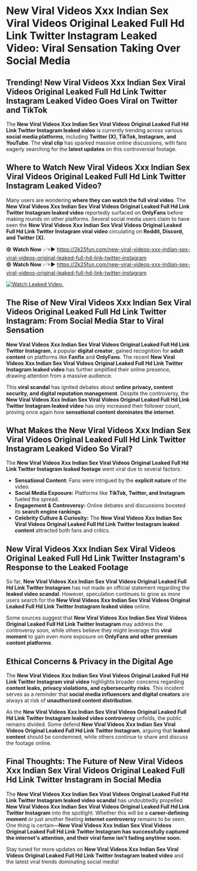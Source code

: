 # New Viral Videos Xxx Indian Sex Viral Videos Original Leaked Full Hd Link Twitter Instagram Leaked Video: Viral Sensation Taking Over Social Media

## **Trending! New Viral Videos Xxx Indian Sex Viral Videos Original Leaked Full Hd Link Twitter Instagram Leaked Video Goes Viral on Twitter and TikTok**
The **New Viral Videos Xxx Indian Sex Viral Videos Original Leaked Full Hd Link Twitter Instagram leaked video** is currently trending across various **social media platforms**, including **Twitter (X), TikTok, Instagram, and YouTube**. The **viral clip** has sparked massive online discussions, with fans eagerly searching for the **latest updates** on this controversial footage.

## **Where to Watch New Viral Videos Xxx Indian Sex Viral Videos Original Leaked Full Hd Link Twitter Instagram Leaked Video?**
Many users are wondering **where they can watch the full viral video**. The **New Viral Videos Xxx Indian Sex Viral Videos Original Leaked Full Hd Link Twitter Instagram leaked video** reportedly surfaced on **OnlyFans** before making rounds on other platforms. Several social media users claim to have seen the **New Viral Videos Xxx Indian Sex Viral Videos Original Leaked Full Hd Link Twitter Instagram viral video** circulating on **Reddit, Discord, and Twitter (X).**

🟢 **Watch Now** ✅=► https://2k25fun.com/new-viral-videos-xxx-indian-sex-viral-videos-original-leaked-full-hd-link-twitter-instagram  
🟢 **Watch Now** ✅=► https://2k25fun.com/new-viral-videos-xxx-indian-sex-viral-videos-original-leaked-full-hd-link-twitter-instagram  

[![Watch Leaked Video.](https://miro.medium.com/v2/resize:fit:828/format:webp/1*cilzJN44JGOrTw9NJCrNHA.gif "Watch Leaked Video")](https://2k25fun.com/new-viral-videos-xxx-indian-sex-viral-videos-original-leaked-full-hd-link-twitter-instagram)

## **The Rise of New Viral Videos Xxx Indian Sex Viral Videos Original Leaked Full Hd Link Twitter Instagram: From Social Media Star to Viral Sensation**
**New Viral Videos Xxx Indian Sex Viral Videos Original Leaked Full Hd Link Twitter Instagram**, a popular **digital creator**, gained recognition for **adult content** on platforms like **Fanfix** and **OnlyFans**. The recent **New Viral Videos Xxx Indian Sex Viral Videos Original Leaked Full Hd Link Twitter Instagram leaked video** has further amplified their online presence, drawing attention from a massive audience.

This **viral scandal** has ignited debates about **online privacy, content security, and digital reputation management**. Despite the controversy, the **New Viral Videos Xxx Indian Sex Viral Videos Original Leaked Full Hd Link Twitter Instagram leaked video** has only increased their follower count, proving once again how **sensational content dominates the internet**.

## **What Makes the New Viral Videos Xxx Indian Sex Viral Videos Original Leaked Full Hd Link Twitter Instagram Leaked Video So Viral?**
The **New Viral Videos Xxx Indian Sex Viral Videos Original Leaked Full Hd Link Twitter Instagram leaked footage** went viral due to several factors:
- **Sensational Content:** Fans were intrigued by the **explicit nature** of the video.
- **Social Media Exposure:** Platforms like **TikTok, Twitter, and Instagram** fueled the spread.
- **Engagement & Controversy:** Online debates and discussions boosted its **search engine rankings**.
- **Celebrity Culture & Curiosity:** The **New Viral Videos Xxx Indian Sex Viral Videos Original Leaked Full Hd Link Twitter Instagram leaked content** attracted both fans and critics.

## **New Viral Videos Xxx Indian Sex Viral Videos Original Leaked Full Hd Link Twitter Instagram's Response to the Leaked Footage**
So far, **New Viral Videos Xxx Indian Sex Viral Videos Original Leaked Full Hd Link Twitter Instagram** has not made an official statement regarding the **leaked video scandal**. However, speculation continues to grow as more users search for the **New Viral Videos Xxx Indian Sex Viral Videos Original Leaked Full Hd Link Twitter Instagram leaked video** online.

Some sources suggest that **New Viral Videos Xxx Indian Sex Viral Videos Original Leaked Full Hd Link Twitter Instagram** may address the controversy soon, while others believe they might leverage this **viral moment** to gain even more exposure on **OnlyFans and other premium content platforms**.

## **Ethical Concerns & Privacy in the Digital Age**
The **New Viral Videos Xxx Indian Sex Viral Videos Original Leaked Full Hd Link Twitter Instagram viral video** highlights broader concerns regarding **content leaks, privacy violations, and cybersecurity risks**. This incident serves as a reminder that **social media influencers and digital creators** are always at risk of **unauthorized content distribution**.

As the **New Viral Videos Xxx Indian Sex Viral Videos Original Leaked Full Hd Link Twitter Instagram leaked video controversy** unfolds, the public remains divided. Some defend **New Viral Videos Xxx Indian Sex Viral Videos Original Leaked Full Hd Link Twitter Instagram**, arguing that **leaked content** should be condemned, while others continue to share and discuss the footage online.

## **Final Thoughts: The Future of New Viral Videos Xxx Indian Sex Viral Videos Original Leaked Full Hd Link Twitter Instagram in Social Media**
The **New Viral Videos Xxx Indian Sex Viral Videos Original Leaked Full Hd Link Twitter Instagram leaked video scandal** has undoubtedly propelled **New Viral Videos Xxx Indian Sex Viral Videos Original Leaked Full Hd Link Twitter Instagram** into the spotlight. Whether this will be a **career-defining moment** or just another fleeting **internet controversy** remains to be seen. One thing is certain—**New Viral Videos Xxx Indian Sex Viral Videos Original Leaked Full Hd Link Twitter Instagram has successfully captured the internet's attention, and their viral fame isn't fading anytime soon.**

Stay tuned for more updates on **New Viral Videos Xxx Indian Sex Viral Videos Original Leaked Full Hd Link Twitter Instagram leaked video** and the latest viral trends dominating social media!